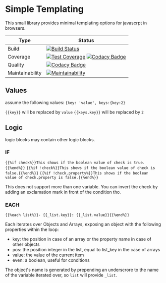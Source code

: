 # Simple Templating

This small library provides minimal templating options for javascrpt in browsers.

| Type | Status |
| --- | --- |
| Build | [![Build Status](https://travis-ci.org/Idrinth/simple-templating.svg?branch=master)](https://travis-ci.org/Idrinth/simple-templating) |
| Coverage | [![Test Coverage](https://api.codeclimate.com/v1/badges/36da5f7441f95e94b8bd/test_coverage)](https://codeclimate.com/github/Idrinth/simple-templating/test_coverage) [![Codacy Badge](https://api.codacy.com/project/badge/Coverage/5f96fa1a257948598e2d964f2979648a)](https://www.codacy.com/app/Idrinth/simple-templating?utm_source=github.com&utm_medium=referral&utm_content=Idrinth/simple-templating&utm_campaign=Badge_Coverage) |
| Quality | [![Codacy Badge](https://api.codacy.com/project/badge/Grade/5f96fa1a257948598e2d964f2979648a)](https://www.codacy.com/app/Idrinth/simple-templating?utm_source=github.com&amp;utm_medium=referral&amp;utm_content=Idrinth/simple-templating&amp;utm_campaign=Badge_Grade) |
| Maintainability | [![Maintainability](https://api.codeclimate.com/v1/badges/36da5f7441f95e94b8bd/maintainability)](https://codeclimate.com/github/Idrinth/simple-templating/maintainability) |

## Values

assume the following values: `{key: 'value', keys:{key:2}`

`{{key}}` will be replaced by `value`
`{{keys.key}}` will be replaced by `2`

## Logic

logic blocks may contain other logic blocks.

### IF

`{{%if check%}}This shows if the boolean value of check is true.{{%end%}}`
`{{%if !check%}}This shows if the boolean value of check is false.{{%end%}}`
`{{%if !check.property%}}This shows if the boolean value of check.property is false.{{%end%}}`

This does not support more than one variable. You can invert the check by adding an exclamation mark in front of the condition tho.

### EACH

`{{%each list%}}- {{_list.key}}: {{_list.value}}{{%end%}}`

Each iterates over Objects and Arrays, exposing an object with the following properties within the loop:

- key: the position in case of an array or the property name in case of other objects
- pos: the position integer in the list, equal to list_key in the case of arrays
- value: the value of the current item
- even: a boolean, useful for conditions

The object's name is generated by prepending an underscrore to the name of the variable iterated over, so `list` will provide `_list`.